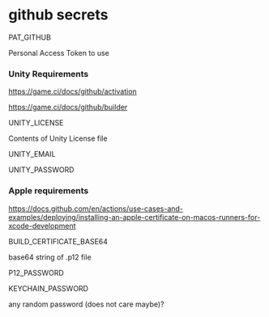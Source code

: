 


# github secrets




PAT_GITHUB 

Personal Access Token to use

### Unity Requirements

https://game.ci/docs/github/activation

https://game.ci/docs/github/builder

UNITY_LICENSE

Contents of Unity License file


UNITY_EMAIL

UNITY_PASSWORD


### Apple requirements

https://docs.github.com/en/actions/use-cases-and-examples/deploying/installing-an-apple-certificate-on-macos-runners-for-xcode-development


BUILD_CERTIFICATE_BASE64

base64 string of .p12 file

P12_PASSWORD


KEYCHAIN_PASSWORD

any random password (does not care maybe)?
